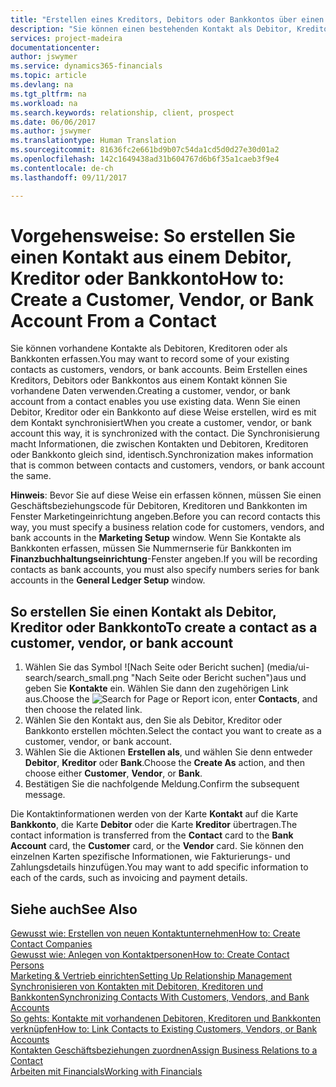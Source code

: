 ```yaml
---
title: "Erstellen eines Kreditors, Debitors oder Bankkontos über einen Kontakt | Microsoft Docs"
description: "Sie können einen bestehenden Kontakt als Debitor, Kreditor oder Bankkonto mithilfe der vorhandenen Daten und angeben Geschäftsbeziehung erfassen."
services: project-madeira
documentationcenter: 
author: jswymer
ms.service: dynamics365-financials
ms.topic: article
ms.devlang: na
ms.tgt_pltfrm: na
ms.workload: na
ms.search.keywords: relationship, client, prospect
ms.date: 06/06/2017
ms.author: jswymer
ms.translationtype: Human Translation
ms.sourcegitcommit: 81636fc2e661bd9b07c54da1cd5d0d27e30d01a2
ms.openlocfilehash: 142c1649438ad31b604767d6b6f35a1caeb3f9e4
ms.contentlocale: de-ch
ms.lasthandoff: 09/11/2017

---
```

# <a name="how-to-create-a-customer-vendor-or-bank-account-from-a-contact"></a><span data-ttu-id="57bd7-103">Vorgehensweise: So erstellen Sie einen Kontakt aus einem Debitor, Kreditor oder Bankkonto</span><span class="sxs-lookup"><span data-stu-id="57bd7-103">How to: Create a Customer, Vendor, or Bank Account From a Contact</span></span>
<span data-ttu-id="57bd7-104">Sie können vorhandene Kontakte als Debitoren, Kreditoren oder als Bankkonten erfassen.</span><span class="sxs-lookup"><span data-stu-id="57bd7-104">You may want to record some of your existing contacts as customers, vendors, or bank accounts.</span></span> <span data-ttu-id="57bd7-105">Beim Erstellen eines Kreditors, Debitors oder Bankkontos aus einem Kontakt können Sie vorhandene Daten verwenden.</span><span class="sxs-lookup"><span data-stu-id="57bd7-105">Creating a customer, vendor, or bank account from a contact enables you use existing data.</span></span> <span data-ttu-id="57bd7-106">Wenn Sie einen Debitor, Kreditor oder ein Bankkonto auf diese Weise erstellen, wird es mit dem Kontakt synchronisiert</span><span class="sxs-lookup"><span data-stu-id="57bd7-106">When you create a customer, vendor, or bank account this way, it is synchronized with the contact.</span></span> <span data-ttu-id="57bd7-107">Die Synchronisierung macht Informationen, die zwischen Kontakten und Debitoren, Kreditoren oder Bankkonto gleich sind, identisch.</span><span class="sxs-lookup"><span data-stu-id="57bd7-107">Synchronization makes information that is common between contacts and customers, vendors, or bank account the same.</span></span>

<span data-ttu-id="57bd7-108">**Hinweis**: Bevor Sie auf diese Weise ein erfassen können, müssen Sie einen Geschäftsbeziehungscode für Debitoren, Kreditoren und Bankkonten im Fenster Marketingeinrichtung angeben.</span><span class="sxs-lookup"><span data-stu-id="57bd7-108">Before you can record contacts this way, you must specify a business relation code for customers, vendors, and bank accounts in the **Marketing Setup** window.</span></span> <span data-ttu-id="57bd7-109">Wenn Sie Kontakte als Bankkonten erfassen, müssen Sie Nummernserie für Bankkonten im **Finanzbuchhaltungseinrichtung**-Fenster angeben.</span><span class="sxs-lookup"><span data-stu-id="57bd7-109">If you will be recording contacts as bank accounts, you must also specify numbers series for bank accounts in the **General Ledger Setup** window.</span></span>

## <a name="to-create-a-contact-as-a-customer-vendor-or-bank-account"></a><span data-ttu-id="57bd7-110">So erstellen Sie einen Kontakt als Debitor, Kreditor oder Bankkonto</span><span class="sxs-lookup"><span data-stu-id="57bd7-110">To create a contact as a customer, vendor, or bank account</span></span>
1. <span data-ttu-id="57bd7-111">Wählen Sie das Symbol ![Nach Seite oder Bericht suchen] (media/ui-search/search_small.png "Nach Seite oder Bericht suchen")aus und geben Sie **Kontakte** ein. Wählen Sie dann den zugehörigen Link aus.</span><span class="sxs-lookup"><span data-stu-id="57bd7-111">Choose the ![Search for Page or Report](media/ui-search/search_small.png "Search for Page or Report icon") icon, enter **Contacts**, and then choose the related link.</span></span>
2. <span data-ttu-id="57bd7-112">Wählen Sie den Kontakt aus, den Sie als Debitor, Kreditor oder Bankkonto erstellen möchten.</span><span class="sxs-lookup"><span data-stu-id="57bd7-112">Select the contact you want to create as a customer, vendor, or bank account.</span></span>
3. <span data-ttu-id="57bd7-113">Wählen Sie die Aktionen **Erstellen als**, und wählen Sie denn entweder **Debitor**, **Kreditor** oder **Bank**.</span><span class="sxs-lookup"><span data-stu-id="57bd7-113">Choose the **Create As** action, and then choose either **Customer**, **Vendor**, or **Bank**.</span></span>
4. <span data-ttu-id="57bd7-114">Bestätigen Sie die nachfolgende Meldung.</span><span class="sxs-lookup"><span data-stu-id="57bd7-114">Confirm the subsequent message.</span></span>

<span data-ttu-id="57bd7-115">Die Kontaktinformationen werden von der Karte **Kontakt** auf die Karte **Bankkonto**, die Karte **Debitor** oder die Karte **Kreditor** übertragen.</span><span class="sxs-lookup"><span data-stu-id="57bd7-115">The contact information is transferred from the **Contact** card to the **Bank Account** card, the **Customer** card, or the **Vendor** card.</span></span> <span data-ttu-id="57bd7-116">Sie können den einzelnen Karten spezifische Informationen, wie Fakturierungs- und Zahlungsdetails hinzufügen.</span><span class="sxs-lookup"><span data-stu-id="57bd7-116">You may want to add specific information to each of the cards, such as invoicing and payment details.</span></span>

## <a name="see-also"></a><span data-ttu-id="57bd7-117">Siehe auch</span><span class="sxs-lookup"><span data-stu-id="57bd7-117">See Also</span></span>
[<span data-ttu-id="57bd7-118">Gewusst wie: Erstellen von neuen Kontaktunternehmen</span><span class="sxs-lookup"><span data-stu-id="57bd7-118">How to: Create Contact Companies</span></span>](marketing-create-contact-companies.md)  
[<span data-ttu-id="57bd7-119">Gewusst wie: Anlegen von Kontaktpersonen</span><span class="sxs-lookup"><span data-stu-id="57bd7-119">How to: Create Contact Persons</span></span>](marketing-create-contact-persons.md)  
[<span data-ttu-id="57bd7-120">Marketing & Vertrieb einrichten</span><span class="sxs-lookup"><span data-stu-id="57bd7-120">Setting Up Relationship Management</span></span>](marketing-setup-marketing.md)  
[<span data-ttu-id="57bd7-121">Synchronisieren von Kontakten mit Debitoren, Kreditoren und Bankkonten</span><span class="sxs-lookup"><span data-stu-id="57bd7-121">Synchronizing Contacts With Customers, Vendors, and Bank Accounts</span></span>](marketing-synchronize-contacts-customers-vendors-bank-accounts.md)  
[<span data-ttu-id="57bd7-122">So gehts: Kontakte mit vorhandenen Debitoren, Kreditoren und Bankkonten verknüpfen</span><span class="sxs-lookup"><span data-stu-id="57bd7-122">How to: Link Contacts to Existing Customers, Vendors, or Bank Accounts</span></span>](marketing-how-link-contact.md)  
[<span data-ttu-id="57bd7-123">Kontakten Geschäftsbeziehungen zuordnen</span><span class="sxs-lookup"><span data-stu-id="57bd7-123">Assign Business Relations to a Contact</span></span>](marketing-business-relations.md#AssignBusRelContact)  
[<span data-ttu-id="57bd7-124">Arbeiten mit Financials</span><span class="sxs-lookup"><span data-stu-id="57bd7-124">Working with Financials</span></span>](ui-work-product.md)

